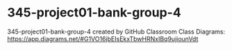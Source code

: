 # 345-project01-bank-group-4
345-project01-bank-group-4 created by GitHub Classroom
Class Diagrams: https://app.diagrams.net/#G1VO16jbEIsEkxTbwHRNxIBq9ujiounVdt
